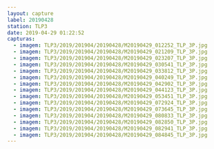 ```yaml
---
layout: capture
label: 20190428
station: TLP3
date: 2019-04-29 01:22:52
capturas:
  - imagem: TLP3/2019/201904/20190428/M20190429_012252_TLP_3P.jpg
  - imagem: TLP3/2019/201904/20190428/M20190429_021209_TLP_3P.jpg
  - imagem: TLP3/2019/201904/20190428/M20190429_023207_TLP_3P.jpg
  - imagem: TLP3/2019/201904/20190428/M20190429_030541_TLP_3P.jpg
  - imagem: TLP3/2019/201904/20190428/M20190429_033812_TLP_3P.jpg
  - imagem: TLP3/2019/201904/20190428/M20190429_040249_TLP_3P.jpg
  - imagem: TLP3/2019/201904/20190428/M20190429_042902_TLP_3P.jpg
  - imagem: TLP3/2019/201904/20190428/M20190429_044123_TLP_3P.jpg
  - imagem: TLP3/2019/201904/20190428/M20190429_053451_TLP_3P.jpg
  - imagem: TLP3/2019/201904/20190428/M20190429_072924_TLP_3P.jpg
  - imagem: TLP3/2019/201904/20190428/M20190429_073645_TLP_3P.jpg
  - imagem: TLP3/2019/201904/20190428/M20190429_080833_TLP_3P.jpg
  - imagem: TLP3/2019/201904/20190428/M20190429_082850_TLP_3P.jpg
  - imagem: TLP3/2019/201904/20190428/M20190429_082941_TLP_3P.jpg
  - imagem: TLP3/2019/201904/20190428/M20190429_084845_TLP_3P.jpg
---
```

